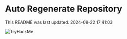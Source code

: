 # Auto Regenerate Repository

This README was last updated: 2024-08-22 17:41:03

 ![TryHackMe](https://tryhackme.com/badge/533634)
